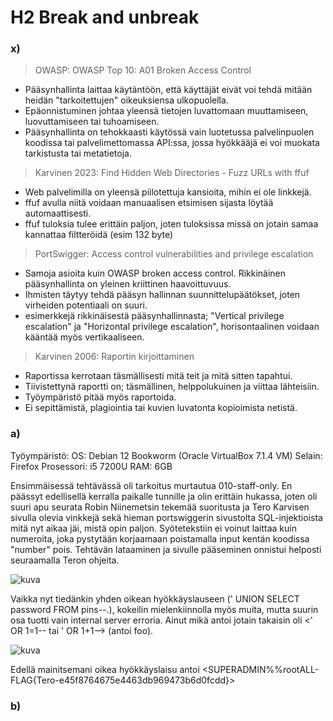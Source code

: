 # H2 Break and unbreak

### x)

> OWASP: OWASP Top 10: A01 Broken Access Control

- Pääsynhallinta laittaa käytäntöön, että käyttäjät eivät voi tehdä mitään heidän "tarkoitettujen" oikeuksiensa ulkopuolella.
- Epäonnistuminen johtaa yleensä tietojen luvattomaan muuttamiseen, luovuttamiseen tai tuhoamiseen.
- Pääsynhallinta on tehokkaasti käytössä vain luotetussa palvelinpuolen koodissa tai palvelimettomassa API:ssa, jossa hyökkääjä ei voi muokata tarkistusta tai metatietoja.

> Karvinen 2023: Find Hidden Web Directories - Fuzz URLs with ffuf

- Web palvelimilla on yleensä piilotettuja kansioita, mihin ei ole linkkejä.
- ffuf avulla niitä voidaan manuaalisen etsimisen sijasta löytää automaattisesti.
- ffuf tuloksia tulee erittäin paljon, joten tuloksissa missä on jotain samaa kannattaa filtteröidä (esim 132 byte)

> PortSwigger: Access control vulnerabilities and privilege escalation

- Samoja asioita kuin OWASP broken access control. Rikkinäinen pääsynhallinta on yleinen kriittinen haavoittuvuus.
- Ihmisten täytyy tehdä pääsyn hallinnan suunnittelupäätökset, joten virheiden potentiaali on suuri.
- esimerkkejä rikkinäisestä pääsynhallinnasta; "Vertical privilege escalation" ja "Horizontal privilege escalation", horisontaalinen voidaan kääntää myös vertikaaliseen.

> Karvinen 2006: Raportin kirjoittaminen

- Raportissa kerrotaan täsmällisesti mitä teit ja mitä sitten tapahtui.
- Tiivistettynä raportti on; täsmällinen, helppolukuinen ja viittaa lähteisiin.
- Työympäristö pitää myös raportoida.
- Ei sepittämistä, plagiointia tai kuvien luvatonta kopioimista netistä.

### a)

Työympäristö:
OS: Debian 12 Bookworm (Oracle VirtualBox 7.1.4 VM)
Selain: Firefox
Prosessori: i5 7200U
RAM: 6GB


Ensimmäisessä tehtävässä oli tarkoitus murtautua 010-staff-only. En päässyt edellisellä kerralla paikalle tunnille ja olin erittäin hukassa, joten oli suuri apu seurata Robin Niinemetsin tekemää suoritusta ja
Tero Karvisen sivulla olevia vinkkejä sekä hieman portswiggerin sivustolta SQL-injektioista mitä nyt aikaa jäi, mistä opin paljon. Syötetekstiin ei voinut laittaa kuin numeroita, joka pystytään korjaamaan 
poistamalla input kentän koodissa "number" pois. Tehtävän lataaminen ja sivulle pääseminen onnistui helposti seuraamalla Teron ohjeita. 

![kuva](https://github.com/user-attachments/assets/6bf91bad-5e6c-4f0d-bd8d-00d4a73457f1)

Vaikka nyt tiedänkin yhden oikean hyökkäyslauseen (' UNION SELECT password FROM pins--.), kokeilin mielenkiinnolla myös muita, mutta suurin osa tuotti vain internal server erroria. Ainut
mikä antoi jotain takaisin oli <' OR 1=1--   tai ' OR 1+1--> (antoi foo).

![kuva](https://github.com/user-attachments/assets/a46dce4d-e550-4d01-9539-817ba1e8e0dc)

Edellä mainitsemani oikea hyökkäyslaisu antoi <SUPERADMIN%%rootALL-FLAG{Tero-e45f8764675e4463db969473b6d0fcdd}>

### b)



